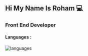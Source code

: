 <h2>Hi My Name Is Roham 💻</h2>
<h3>Front End Developer</h3>
<h4>Languages :</h4>
<img src="https://skillicons.dev/icons?i=html,css,js,react,bootstrap,tailwind" alt="languages" />
